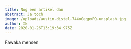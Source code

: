 ```yaml
---
title: Nog een artikel dan
abstract: Ja toch
image: /uploads/austin-distel-744oGeqpxPQ-unsplash.jpg
author: Ik
date: 2020-01-26T13:19:34.975Z
---
```

Fawaka mensen
